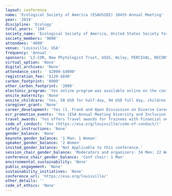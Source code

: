 ```yaml
---
layout: conference 
name: 'Ecological Society of America (ESAUSSEE) 104th Annual Meeting'
year: '2019'
discipline: 'Ecology'
total_years: '104'
society_name: 'Ecological Society of America, United States Society for Ecological Economics'
society_members: '9000'
attendees: '4000'
venue: 'Louisville, USA'
frequency: 'Annual '
sponsors: 'LI-COR, New Phytologist Trust, USGS, Wiley, PERCIVAL, RECONYX, PLOS ONE'
virtual_option: 'None'
digital_archives: 'None'
attendance_cost: ' $2000-$4000'
registration_fee: '$120-$690'
carbon_footprint: '8000'
other_carbon_footprint: '2000'
electonic_program: 'Yes online program was available online on the conference website.'
onsite_maternity: 'None'
onsite_childcare: 'Yes, 50 USD for half-day, 94 USD full day, children aged 6 months to 12 years. Not Free but on-site (ESA is pleased to be partnering with KiddieCorp again for the 104th Annual Meeting. KiddieCorp is in its thirty-second year of providing high quality children’s programs and youth services to conventions, trade shows and special events.Kiddie corp 30th anniversary logo. The program is for children ages 6 months through 12 years old. The dates for the program are Monday – Friday, August 12-16, 2019 and will be located at the Louisville, KY.  Snacks and beverages will be provided, and meals need to be supplied by parents each day. Register early as availability is limited and handled on a first-come, first-served basis.  The cost for the children’s program     $49.50: Half Day AM (7:30 AM – 1:00 PM)     $45.00: Half Day PM (1:00 AM – 6:00 PM)     $94.50: Full Day (7:30 AM – 6:00 PM) '
caregiver_grant: 'None'
career_development: 'Yes (1. Frank and Open Discussion on Diverse Career Pathways in Ecology https://eco.confex.com/eco/2019/meetingapp.cgi/Session/15800 2. Student Networking Workshop: Tips for making productive connections at ESA 2019! https://eco.confex.com/eco/2019/meetingapp.cgi/Session/15820 3.Early Career Mentoring Program Breakfast https://eco.confex.com/eco/2019/meetingapp.cgi/Session/16583 4. Endless Possibilities: A Showcase of the Many Ecological Career Options https://eco.confex.com/eco/2019/meetingapp.cgi/Session/15857 5. First Year on the Job: Tips and Traps https://eco.confex.com/eco/2019/meetingapp.cgi/Session/15718 6. Science Communication on the Fly: Improve your Science https://eco.confex.com/eco/2019/meetingapp.cgi/Session/15829 7. Non-Traditional Postdocs: A Panel Discussion on Interdisciplinary Postdoc Opportunities https://eco.confex.com/eco/2019/meetingapp.cgi/Session/15718 8. Conversations with NSF: Research and Training Opportunities https://eco.confex.com/eco/2019/meetingapp.cgi/Session/15576 9.Certified Ecologists Networking Mixer https://eco.confex.com/eco/2019/meetingapp.cgi/Session/16593 10.Early Career Ecologists Section Business Meeting https://eco.confex.com/eco/2019/meetingapp.cgi/Session/16175 11.The Power of Mentoring in Career Development Link: https://eco.confex.com/eco/2019/meetingapp.cgi/Session/16626 12.Early Career Mentoring Program Breakfast.)'
ecr_promotion_events: 'Yes (ESA Annual Meeting Diversity and Inclusion Scholarship)'
travel_awards: 'Yes offers Travel awards for Trainees with Financial needs'
code_of_conduct: 'Yes (https://esa.org/louisville/code-of-conduct/)'
safety_instructions: 'None'
gender_balance: 'None'
keynote_gender_balance: '1 Man: 1 Woman'
speaker_gender_balance: '2 Women'
invited_gender_balance: 'Not Applicable to this conference.'
session_chair_gender_balance: 'Moderators and organizers: 34 Men: 22 Women'
conference_chair_gender_balance: 'Conf chair: 1 Man'
environmental_sustainability: 'None'
public_engagement: 'None'
sustainability_initiatives: 'None'
conference_url: 'https://esa.org/louisville/'
other_details: ''
code_of_ethics: 'None'
---
```

